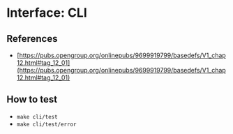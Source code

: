 # Interface: CLI

## References
- [https://pubs.opengroup.org/onlinepubs/9699919799/basedefs/V1_chap12.html#tag_12_01](https://pubs.opengroup.org/onlinepubs/9699919799/basedefs/V1_chap12.html#tag_12_01)

## How to test
- `make cli/test`
- `make cli/test/error`